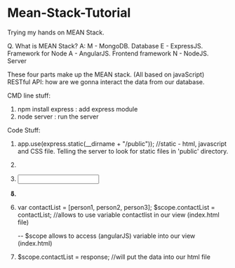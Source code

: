 # Mean-Stack-Tutorial
Trying my hands on MEAN Stack. 


Q. What is MEAN Stack?
A: M - MongoDB. Database
   E - ExpressJS. Framework for Node
   A - AngularJS. Frontend framework
   N - NodeJS. Server 

These four parts make up the MEAN stack. (All based on javaScript)
RESTful API: how are we gonna interact the data from our database.


CMD line stuff:

1. npm install express : add express module
2. node server : run the server


Code Stuff:

1. app.use(express.static(__dirname + "/public")); //static - html, javascript and CSS file. Telling the server to look for static files in 'public' directory.

2. <html ng-app> <!--The ng-app directive defines an AngularJS application. -->

3. <input ng-model="test"> <!-- The ng-model directive binds the value of HTML controls (input, select, textarea) to application data. -->

4. <table class="table" ng-control="AppCtrl"> <!--The ngController directive attaches a controller class to the view-->

5. <tr ng-repeat="contact in contactList"></tr> <!-- The ng-repeat directive repeats an HTML element. contactList is the variable being used from controller.js. Allows us to separate each our our contacts in our contactList variable defined in controller.js-->

6. var contactList = [person1, person2, person3];
    $scope.contactList = contactList; //allows to use variable contactlist in our view (index.html file)

    -- $scope allows to access (angularJS) variable into our view (index.html)

7.  $scope.contactList = response;  //will put the data into our html file